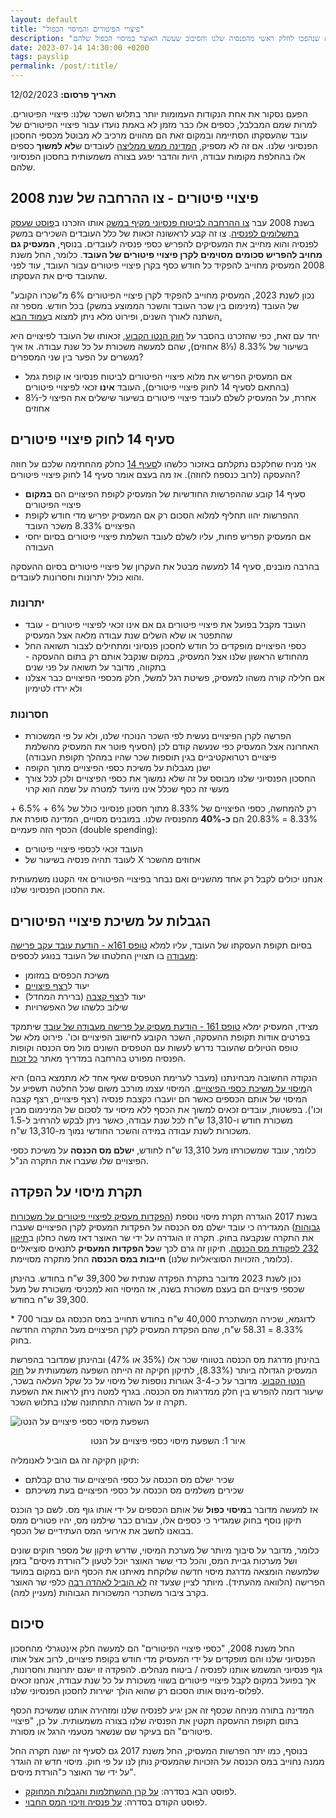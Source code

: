 ```yaml
---
layout: default
title: "פיצויי הפיטורים והמיסוי הכפול"
description: "על פיצויי הפיטורים שנהפכו לחלק ראשי מהפנסיה שלנו והסיבוב שעשה האוצר במיסוי הכפול שלהם"
date: 2023-07-14 14:30:00 +0200
tags: payslip
permalink: /post/:title/
---
```

**תאריך פרסום:** 12/02/2023

הפעם נסקור את אחת הנקודות העמומות יותר בתלוש השכר שלנו: פיצויי הפיטורים. למרות שמם המבלבל, כספים אלו כבר מזמן לא באמת נועדו עבור פיצויי הפיטורים של עובד שהעסקתו הסתיימה ובמקום זאת הם מהווים מרכיב לא מבוטל מכספי החסכון הפנסיוני שלנו. אם זה לא מספיק, [המדינה ממש ממליצה](https://www.kolzchut.org.il/he/%D7%A4%D7%99%D7%A6%D7%95%D7%99%D7%99_%D7%A4%D7%99%D7%98%D7%95%D7%A8%D7%99%D7%9D_%D7%9C%D7%A2%D7%95%D7%91%D7%93_%D7%A9%D7%94%D7%AA%D7%A4%D7%98%D7%A8) לעובדים ש**לא למשוך** כספים אלו בהחלפת מקומות עבודה, היות והדבר יפגע בצורה משמעותית בחסכון הפנסיוני שלהם.


## פיצויי פיטורים - צו ההרחבה של שנת 2008
בשנת 2008 עבר [צו ההרחבה לביטוח פנסיוני מקיף במשק](https://www.kolzchut.org.il/he/%D7%A6%D7%95_%D7%94%D7%A8%D7%97%D7%91%D7%94_%D7%9C%D7%91%D7%99%D7%98%D7%95%D7%97_%D7%A4%D7%A0%D7%A1%D7%99%D7%95%D7%A0%D7%99_%D7%9E%D7%A7%D7%99%D7%A3_%D7%91%D7%9E%D7%A9%D7%A7) אותו הזכרנו ב[פוסט שעסק בתשלומים לפנסיה](../על-פנסיה-וזיכוי-המס-החבוי). צו זה קבע לראשונה זכאות של כלל העובדים השכירים במשק לפנסיה והוא מחייב את המעסיקים להפריש כספי פנסיה לעובדים. בנוסף, **המעסיק גם מחויב להפריש סכומים מסוימים לקרן פיצויי פיטורים של העובד**. כלומר, החל משנת 2008 המעסיק מחוייב להפקיד כל חודש כסף בקרן פיצויי פיטורים עבור העובד, עוד לפני שהעובד סיים את העסקתו.


נכון לשנת 2023, המעסיק מחוייב להפקיד לקרן פיצויי הפיטורים 6% מ"שכרו הקובע" של העובד (מינימום בין שכר העובד והשכר הממוצע במשק) בכל חודש. מספר זה השתנה לאורך השנים, ופירוט מלא ניתן למצוא ב[עמוד הבא.](https://www.kolzchut.org.il/he/%D7%97%D7%95%D7%91%D7%AA_%D7%91%D7%99%D7%98%D7%95%D7%97_%D7%A4%D7%A0%D7%A1%D7%99%D7%95%D7%A0%D7%99_%D7%9C%D7%A2%D7%95%D7%91%D7%93%D7%99%D7%9D#.D7.A9.D7.99.D7.A2.D7.95.D7.A8.D7.99_.D7.94.D7.94.D7.A4.D7.A8.D7.A9.D7.95.D7.AA_.D7.9E.D7.A9.D7.9B.D7.A8_.D7.94.D7.A2.D7.95.D7.91.D7.93)


יחד עם זאת, כפי שהזכרנו בהסבר על [חוק הנטו הקבוע](../חוק-הנטו-הקבוע), זכאותו של העובד לפיצויים היא בשיעור של 8.33% (⅓8 אחוזים), שהם למעשה משכורת על כל שנת עבודה. אז איך מגשרים על הפער בין שני המספרים?
* אם המעסיק הפריש את מלוא פיצויי הפיטורים לביטוח פנסיוני או קופת גמל (בהתאם לסעיף 14 לחוק פיצויי פיטורים), העובד **אינו** זכאי לפיצויי פיטורים
* אחרת, על המעסיק לשלם לעובד פיצויי פיטורים בשיעור שישלים את הפיצוי ל-⅓8 אחוזים

## סעיף 14 לחוק פיצויי פיטורים
אני מניח שחלקכם נתקלתם באזכור כלשהו ל[סעיף 14](https://www.kolzchut.org.il/he/%D7%A1%D7%A2%D7%99%D7%A3_14_%D7%9C%D7%97%D7%95%D7%A7_%D7%A4%D7%99%D7%A6%D7%95%D7%99%D7%99_%D7%A4%D7%99%D7%98%D7%95%D7%A8%D7%99%D7%9D) כחלק מהחתימה שלכם על חוזה ההעסקה (לרוב כנספח לחוזה). אז מה בעצם אומר סעיף 14 לחוק פיצויי פיטורים?
* סעיף 14 קובע שההפרשות החודשיות של המעסיק לקופת הפיצויים הם **במקום** פיצויי הפיטורים
* ההפרשות יהוו תחליף למלוא הסכום רק אם המעסיק יפריש מדי חודש לקופת הפיצויים 8.33% משכר העובד
* אם המעסיק הפריש פחות, עליו לשלם לעובד השלמת פיצויי פיטורים בסיום יחסי העבודה

בהרבה מובנים, סעיף 14 למעשה מבטל את העקרון של פיצויי פיטורים בסיום ההעסקה והוא כולל יתרונות וחסרונות לעובדים.


### יתרונות
* העובד מקבל בפועל את פיצויי פיטורים גם אם אינו זכאי לפיצויי פיטורים - עובד שהתפטר או שלא השלים שנת עבודה מלאה אצל המעסיק
* כספי הפיצויים מופקדים כל חודש לחסכון פנסיוני ומתחילים לצבור תשואה החל מהחודש הראשון שלנו אצל המעסיק, במקום שנקבל אותם רק בתום ההעסקה - בתקווה, מדובר על תשואה על פני שנים
* אם חלילה קורה משהו למעסיק, פשיטת רגל למשל, חלק מכספי הפיצויים כבר אצלנו ולא ירדו לטימיון

### חסרונות
* הפרשה לקרן הפיצויים נעשית לפי השכר הנוכחי שלנו, ולא על פי המשכורת האחרונה אצל המעסיק כפי שנעשה קודם לכן (הסעיף פוטר את המעסיק מהשלמת פיצויים רטרואקטיביים בגין תוספות שכר שהיו במהלך תקופת העבודה)
* ישנן מגבלות על משיכת כספי הפיצויים מתוך הקופה
* החסכון הפנסיוני שלנו מבוסס על זה שלא נמשוך את כספי הפיצויים ולכן לכל צורך מעשי זה כסף שכלל אינו מיועד למטרה על שמה הוא קרוי

רק להמחשה, כספי הפיצויים של 8.33% מתוך חסכון פנסיוני כולל של 6% + 6.5% + 8.33% = 20.83% הם **כ-40%** מהפנסיה שלנו. במובנים מסויים, המדינה סופרת את הכסף הזה פעמיים (double spending):
* העובד זכאי לכספי פיצויי פיטורים
* לעובד תהיה פנסיה בשיעור של X אחוזים מהשכר

אנחנו יכולים לקבל רק אחד מהשניים ואם נבחר בפיצויי הפיטורים אזי הקטנו משמעותית את החסכון הפנסיוני שלנו.


## הגבלות על משיכת פיצויי הפיטורים
בסיום תקופת העסקתו של העובד, עליו למלא [טופס 161א - הודעת עובד עקב פרישה מעבודה](https://www.gov.il/BlobFolder/service/itc161a/he/Service_Pages_Income_tax_itc161aNew.pdf) בו תצויין החלטתו של העובד בנוגע לכספים:
* משיכת הכפסים במזומן
* יעוד ל[רצף פיצויים](https://www.kolzchut.org.il/he/%D7%A8%D7%A6%D7%A3_%D7%A4%D7%99%D7%A6%D7%95%D7%99%D7%99%D7%9D_(%D7%99%D7%A2%D7%95%D7%93_%D7%9B%D7%A1%D7%A4%D7%99_%D7%A4%D7%99%D7%A6%D7%95%D7%99%D7%99_%D7%94%D7%A4%D7%99%D7%98%D7%95%D7%A8%D7%99%D7%9D_%D7%9C%D7%AA%D7%A9%D7%9C%D7%95%D7%9D_%D7%A4%D7%99%D7%A6%D7%95%D7%99%D7%99%D7%9D_%D7%91%D7%A2%D7%AA%D7%99%D7%93))
* יעוד ל[רצף קצבה](https://www.kolzchut.org.il/he/%D7%A8%D7%A6%D7%A3_%D7%A7%D7%A6%D7%91%D7%94_(%D7%99%D7%A2%D7%95%D7%93_%D7%9B%D7%A1%D7%A4%D7%99_%D7%A4%D7%99%D7%A6%D7%95%D7%99%D7%99_%D7%94%D7%A4%D7%99%D7%98%D7%95%D7%A8%D7%99%D7%9D_%D7%9C%D7%9E%D7%98%D7%A8%D7%AA_%D7%A7%D7%A6%D7%91%D7%AA_%D7%A4%D7%A0%D7%A1%D7%99%D7%94_%D7%97%D7%95%D7%93%D7%A9%D7%99%D7%AA)) (ברירת המחדל)
* שילוב כלשהו של האפשרויות

מצידו, המעסיק ימלא [טופס 161 - הודעת מעסיק על פרישה מעבודה של עובד](https://www.gov.il/BlobFolder/service/itc-161/he/itc161New.pdf) שיתמקד בפרטים אודות תקופת ההעסקה, השכר הקובע לחישוב הפיצויים וכו'. פירוט מלא של טופס הטיולים שהעובד נדרש לעשות עם הטפסים השונים מול מס הכנסה וקופות הפנסיה מפורט בהרחבה במדריך מאתר [כל זכות](https://www.kolzchut.org.il/he/%D7%9E%D7%A9%D7%99%D7%9B%D7%AA_%D7%9B%D7%A1%D7%A4%D7%99_%D7%A4%D7%99%D7%A6%D7%95%D7%99%D7%99_%D7%A4%D7%99%D7%98%D7%95%D7%A8%D7%99%D7%9D_%D7%9E%D7%A7%D7%95%D7%A4%D7%AA_%D7%92%D7%9E%D7%9C_%D7%90%D7%95_%D7%9E%D7%94%D7%91%D7%99%D7%98%D7%95%D7%97_%D7%94%D7%A4%D7%A0%D7%A1%D7%99%D7%95%D7%A0%D7%99).


הנקודה החשובה מבחינתנו (מעבר לערימת הטפסים שאף אחד לא מתמצא בהם) היא ה[מיסוי על משיכת כספי הפיצויים](https://www.kolzchut.org.il/he/%D7%A4%D7%98%D7%95%D7%A8_%D7%9E%D7%9E%D7%A1_%D7%94%D7%9B%D7%A0%D7%A1%D7%94_%D7%A2%D7%9C_%D7%A4%D7%99%D7%A6%D7%95%D7%99%D7%99_%D7%A4%D7%99%D7%98%D7%95%D7%A8%D7%99%D7%9D). המיסוי עצמו מורכב משום שכל החלטה תשפיע על המיסוי של אותם הכספים כאשר הם יועברו כקצבת פנסיה (רצף פיצויים, רצף קצבה וכו'). בפשטות, עובדים זכאים למשוך את הכסף ללא מיסוי עד לסכום של המינימום מבין משכורת חודש ו-13,310 ש"ח לכל שנת עבודה, כאשר ניתן לבקש להרחיב ל-1.5 משכורות לשנת עבודה במידה והשכר החודשי נמוך מ-13,310 ש"ח.


כלומר, עובד שמשכורתו מעל 13,310 ש"ח לחודש, **ישלם מס הכנסה** על משיכת כספי הפיצויים שלו שעברו את התקרה הנ"ל.


## תקרת מיסוי על הפקדה
בשנת 2017 הוגדרה תקרת מיסוי נוספת ([הפקדות מעסיק לפיצויי פיטורים על משכורות גבוהות](https://www.haimasher.com/%D7%94%D7%A4%D7%A7%D7%93%D7%95%D7%AA-%D7%9E%D7%A2%D7%A1%D7%99%D7%A7-%D7%A4%D7%99%D7%A6%D7%95%D7%99%D7%99-%D7%A4%D7%99%D7%98%D7%95%D7%A8%D7%99%D7%9D-%D7%9E%D7%A9%D7%9B%D7%95%D7%A8%D7%95%D7%AA-%D7%92%D7%91%D7%95%D7%94%D7%95%D7%AA-%D7%A9%D7%A0%D7%AA-2017-%D7%9E%D7%A1-%D7%94%D7%9B%D7%A0%D7%A1%D7%94)) המגדירה כי עובד ישלם מס הכנסה על הפקדות המעסיק לקרן הפיצויים שעברו את התקרה שנקבעה בחוק. תקרה זו הוגדרה על ידי שר האוצר דאז משה כחלון ב[תיקון 232 לפקודת מס הכנסה](https://www.nevo.co.il/law_html/Law01/255_001.htm#Seif4). תיקון זה גרם לכך ש**כל הפקדות המעסיק** לתנאים סוציאליים (כלומר, הזכויות הסוציאליות שלנו) **חייבות במס הכנסה** החל מתקרה מסויימת.


נכון לשנת 2023 מדובר בתקרת הפקדה שנתית של 39,300 ש"ח בחודש. בהינתן שכספי פיצויים הם בעצם משכורת בשנה, אז המיסוי הוא למכניסי משכורת של מעל 39,300 ש"ח בחודש.


לדוגמא, שכירה המשתכרת 40,000 ש"ח בחודש תחוייב במס הכנסה גם עבור 700 * 8.33% = 58.31 ש"ח, שהם הפקדת המעסיק לקרן הפיצויים מעל התקרה החדשה בחוק.


בהינתן מדרגת מס הכנסה בטווחי שכר אלו (35% או 47%) ובהינתן שמדובר בהפרשת המעסיק הגדולה ביותר (8.33%), לתיקון חקיקה זה הייתה השפעה משמעותית על [חוק הנטו הקבוע](חוק-הנטו-הקבוע). מדובר על כ-3-4 אגורות נוספות של מיסוי על כל שקל העלאה בשכר, שיעור דומה להפרש בין חלק ממדרגות מס הכנסה. בגרף למטה ניתן לראות את השפעת תקרה זו על השורה התחתונה שלנו בתלוש השכר.

<img style="display: block; margin: auto;"
src="/assets/images/תקרת הפקדה לקרן פיצויים - 2023.png" alt="השפעת מיסוי כספי פיצויים על הנטו" title="השפעת מיסוי כספי פיצויים על הנטו">
<p style="text-align: center;">
איור 1: השפעת מיסוי כספי פיצויים על הנטו
</p>

תיקון חקיקה זה גם הוביל לאנומליה:
* שכיר ישלם מס הכנסה על כספי הפיצויים עוד טרם קבלתם
* שכירים משלמים מס הכנסה על כספי הפיצויים בעת משיכתם

אז למעשה מדובר ב**מיסוי כפול** של אותם הכספים על ידי אותו גוף מס. לשם כך הוכנס תיקון נוסף בחוק שמגדיר כי כספים אלו, עבורם כבר שילמנו מס, יהיו פטורים ממס בבואנו לחשב את אירועי המס העתידיים של הכסף.


כלומר, מדובר על סיבוך מיותר של מערכת המיסוי, שדרש תיקון של מספר חוקים שונים ושל מערכות גביית המס, והכל כדי ששר האוצר יוכל לטעון ל"הורדת מיסים" בזמן שלמעשה הומצאה מדרגת מיסוי חדשה שלוקחת מאיתנו את הכסף היום במקום במועד הפרישה (הלוואה מהעתיד). מיותר לציין שצעד זה [לא הוביל לאהדה רבה](https://www.prisha.co.il/Article/%D7%9E%D7%A1-%D7%94%D7%A4%D7%A7%D7%93%D7%94-%D7%A4%D7%99%D7%A6%D7%95%D7%99%D7%99%D7%9D) כלפי שר האוצר בקרב ציבור משתכרי המשכורות הגבוהות (מעניין למה).


## סיכום
החל משנת 2008, "כספי פיצויי הפיטורים" הם למעשה חלק אינטגרלי מהחסכון הפנסיוני שלנו והם מופקדים על ידי המעסיק מדי חודש בקופת פיצויים, לרוב אצל אותו גוף פנסיוני המשמש אותנו לפנסיה / ביטוח מנהלים. להפקדה זו ישנם יתרונות וחסרונות, אך בפועל במקום לקבל פיצויי פיטורים בשווי משכורת על כל שנת עבודה, אנחנו זכאים לפלוס-מינוס אותו הסכום רק שהוא הולך ישירות לחסכון הפנסיוני שלנו.


המדינה בתורה מניחה שכסף זה אכן יגיע לפנסיה שלנו ומזהירה אותנו שמשיכת הכסף בתום תקופת ההעסקה תקטין את הפנסיה שלנו בצורה משמעותית. על כן, "פיצויי פיטורים" הם בעיקר שם שנשאר מטעמי הרגל או מסורת.


בנוסף, כמו יתר הפרשות המעסיק, החל משנת 2017 גם לסעיף זה ישנה תקרה החל ממנה נחוייב במס הכנסה על הזכויות שהמעסיק נותן לנו על פי חוק. מיסוי חדש זה הוגדר על ידי שר האוצר כ"הורדת מיסים".

* לפוסט הבא בסדרה: [על קרן ההשתלמות והגבלות המחוקק](../קרן-השתלמות).
* לפוסט הקודם בסדרה: [על פנסיה וזיכוי המס החבוי](../על-פנסיה-וזיכוי-המס-החבוי).

